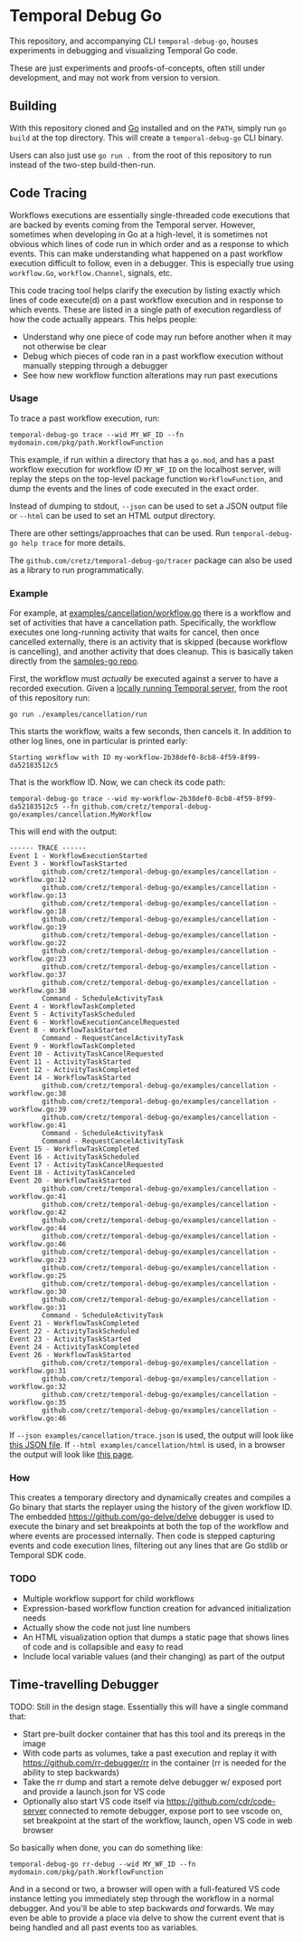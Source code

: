 # Temporal Debug Go

This repository, and accompanying CLI `temporal-debug-go`, houses experiments in debugging and visualizing Temporal Go
code.

These are just experiments and proofs-of-concepts, often still under development, and may not work from version to
version.

## Building

With this repository cloned and [Go](https://golang.org/) installed and on the `PATH`, simply run `go build` at the top
directory. This will create a `temporal-debug-go` CLI binary.

Users can also just use `go run .` from the root of this repository to run instead of the two-step build-then-run.

## Code Tracing

Workflows executions are essentially single-threaded code executions that are backed by events coming from the Temporal
server. However, sometimes when developing in Go at a high-level, it is sometimes not obvious which lines of code run in
which order and as a response to which events. This can make understanding what happened on a past workflow execution
difficult to follow, even in a debugger. This is especially true using `workflow.Go`, `workflow.Channel`, signals, etc.

This code tracing tool helps clarify the execution by listing exactly which lines of code execute(d) on a past workflow
execution and in response to which events. These are listed in a single path of execution regardless of how the code
actually appears. This helps people:

* Understand why one piece of code may run before another when it may not otherwise be clear
* Debug which pieces of code ran in a past workflow execution without manually stepping through a debugger
* See how new workflow function alterations may run past executions

### Usage

To trace a past workflow execution, run:

    temporal-debug-go trace --wid MY_WF_ID --fn mydomain.com/pkg/path.WorkflowFunction

This example, if run within a directory that has a `go.mod`, and has a past workflow execution for workflow ID
`MY_WF_ID` on the localhost server, will replay the steps on the top-level package function `WorkflowFunction`, and dump
the events and the lines of code executed in the exact order.

Instead of dumping to stdout, `--json` can be used to set a JSON output file or `--html` can be used to set an HTML
output directory.

There are other settings/approaches that can be used. Run `temporal-debug-go help trace` for more details.

The `github.com/cretz/temporal-debug-go/tracer` package can also be used as a library to run programmatically.

### Example

For example, at [examples/cancellation/workflow.go](examples/cancellation/workflow.go) there is a workflow and set of
activities that have a cancellation path. Specifically, the workflow executes one long-running activity that waits for
cancel, then once cancelled externally, there is an activity that is skipped (because workflow is cancelling), and
another activity that does cleanup. This is basically taken directly from the
[samples-go repo](https://github.com/temporalio/samples-go/tree/main/cancellation).

First, the workflow must _actually_ be executed against a server to have a recorded execution. Given a
[locally running Temporal server](https://docs.temporal.io/docs/server/quick-install/), from the root of this repository
run:

    go run ./examples/cancellation/run

This starts the workflow, waits a few seconds, then cancels it. In addition to other log lines, one in particular is
printed early:

    Starting workflow with ID my-workflow-2b38def0-8cb8-4f59-8f99-da52183512c5

That is the workflow ID. Now, we can check its code path:

    temporal-debug-go trace --wid my-workflow-2b38def0-8cb8-4f59-8f99-da52183512c5 --fn github.com/cretz/temporal-debug-go/examples/cancellation.MyWorkflow

This will end with the output:

    ------ TRACE ------
    Event 1 - WorkflowExecutionStarted
    Event 3 - WorkflowTaskStarted
            github.com/cretz/temporal-debug-go/examples/cancellation - workflow.go:12
            github.com/cretz/temporal-debug-go/examples/cancellation - workflow.go:13
            github.com/cretz/temporal-debug-go/examples/cancellation - workflow.go:18
            github.com/cretz/temporal-debug-go/examples/cancellation - workflow.go:19
            github.com/cretz/temporal-debug-go/examples/cancellation - workflow.go:22
            github.com/cretz/temporal-debug-go/examples/cancellation - workflow.go:23
            github.com/cretz/temporal-debug-go/examples/cancellation - workflow.go:37
            github.com/cretz/temporal-debug-go/examples/cancellation - workflow.go:38
            Command - ScheduleActivityTask
    Event 4 - WorkflowTaskCompleted
    Event 5 - ActivityTaskScheduled
    Event 6 - WorkflowExecutionCancelRequested
    Event 8 - WorkflowTaskStarted
            Command - RequestCancelActivityTask
    Event 9 - WorkflowTaskCompleted
    Event 10 - ActivityTaskCancelRequested
    Event 11 - ActivityTaskStarted
    Event 12 - ActivityTaskCompleted
    Event 14 - WorkflowTaskStarted
            github.com/cretz/temporal-debug-go/examples/cancellation - workflow.go:38
            github.com/cretz/temporal-debug-go/examples/cancellation - workflow.go:39
            github.com/cretz/temporal-debug-go/examples/cancellation - workflow.go:41
            Command - ScheduleActivityTask
            Command - RequestCancelActivityTask
    Event 15 - WorkflowTaskCompleted
    Event 16 - ActivityTaskScheduled
    Event 17 - ActivityTaskCancelRequested
    Event 18 - ActivityTaskCanceled
    Event 20 - WorkflowTaskStarted
            github.com/cretz/temporal-debug-go/examples/cancellation - workflow.go:41
            github.com/cretz/temporal-debug-go/examples/cancellation - workflow.go:42
            github.com/cretz/temporal-debug-go/examples/cancellation - workflow.go:44
            github.com/cretz/temporal-debug-go/examples/cancellation - workflow.go:46
            github.com/cretz/temporal-debug-go/examples/cancellation - workflow.go:23
            github.com/cretz/temporal-debug-go/examples/cancellation - workflow.go:25
            github.com/cretz/temporal-debug-go/examples/cancellation - workflow.go:30
            github.com/cretz/temporal-debug-go/examples/cancellation - workflow.go:31
            Command - ScheduleActivityTask
    Event 21 - WorkflowTaskCompleted
    Event 22 - ActivityTaskScheduled
    Event 23 - ActivityTaskStarted
    Event 24 - ActivityTaskCompleted
    Event 26 - WorkflowTaskStarted
            github.com/cretz/temporal-debug-go/examples/cancellation - workflow.go:31
            github.com/cretz/temporal-debug-go/examples/cancellation - workflow.go:32
            github.com/cretz/temporal-debug-go/examples/cancellation - workflow.go:35
            github.com/cretz/temporal-debug-go/examples/cancellation - workflow.go:46

If `--json examples/cancellation/trace.json` is used, the output will look like
[this JSON file](examples/cancellation/trace.json). If `--html examples/cancellation/html` is used, in a browser the
output will look like [this page](https://cretz.github.io/temporal-debug-go/examples/cancellation/html/).

### How

This creates a temporary directory and dynamically creates and compiles a Go binary that starts the replayer using the
history of the given workflow ID. The embedded https://github.com/go-delve/delve debugger is used to execute the binary
and set breakpoints at both the top of the workflow and where events are processed internally. Then code is stepped
capturing events and code execution lines, filtering out any lines that are Go stdlib or Temporal SDK code.

### TODO

* Multiple workflow support for child workflows
* Expression-based workflow function creation for advanced initialization needs
* Actually show the code not just line numbers
* An HTML visualization option that dumps a static page that shows lines of code and is collapsible and easy to read
* Include local variable values (and their changing) as part of the output

## Time-travelling Debugger

TODO: Still in the design stage. Essentially this will have a single command that:

* Start pre-built docker container that has this tool and its prereqs in the image
* With code parts as volumes, take a past execution and replay it with https://github.com/rr-debugger/rr in the
  container (rr is needed for the ability to step backwards)
* Take the rr dump and start a remote delve debugger w/ exposed port and provide a launch.json for VS code
* Optionally also start VS code itself via https://github.com/cdr/code-server connected to remote debugger, expose port
  to see vscode on, set breakpoint at the start of the workflow, launch, open VS code in web browser

So basically when done, you can do something like:

    temporal-debug-go rr-debug --wid MY_WF_ID --fn mydomain.com/pkg/path.WorkflowFunction

And in a second or two, a browser will open with a full-featured VS code instance letting you immediately step through
the workflow in a normal debugger. And you'll be able to step backwards _and_ forwards. We may even be able to provide
a place via delve to show the current event that is being handled and all past events too as variables.